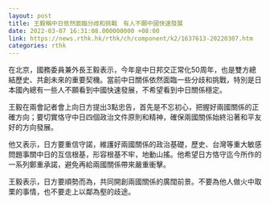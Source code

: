 ```yaml
---
layout: post
title: 王毅稱中日依然面臨分歧和挑戰　有人不願中國快速發展
date: 2022-03-07 16:31:08.000000000 +08:00
link: https://news.rthk.hk/rthk/ch/component/k2/1637613-20220307.htm
categories: rthk
---
```


在北京，國務委員兼外長王毅表示，今年是中日邦交正常化50周年，也是雙方總結歷史、共創未來的重要契機。當前中日關係依然面臨一些分歧和挑戰，特別是日本國內總有一些人不願看到中國快速發展，不希望看到中日關係穩定。

王毅在兩會記者會上向日方提出3點忠告，首先是不忘初心，把握好兩國關係的正確方向；要切實恪守中日四個政治文件原則和精神，確保兩國關係始終沿著和平友好的方向發展。

他又表示，日方要重信守諾，維護好兩國關係的政治基礎，歷史、台灣等重大敏感問題事關中日的互信根基，形容根基不牢，地動山搖。他希望日方恪守迄今所作的一系列鄭重承諾，避免再給兩國關係帶來嚴重衝擊。

王毅表示，日方要順勢而為，共同開創兩國關係的廣闊前景。不要為他人做火中取栗的事情，也不要走上以鄰為壑的歧途。
